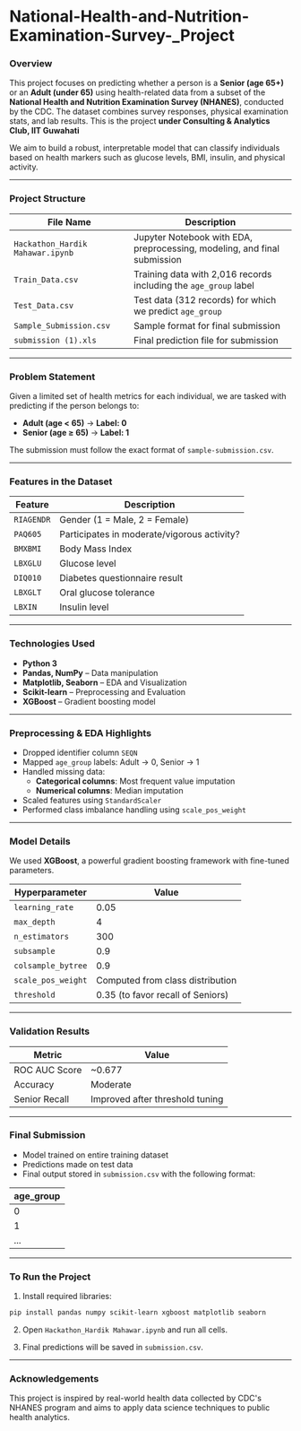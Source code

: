# National-Health-and-Nutrition-Examination-Survey-_Project


### Overview

This project focuses on predicting whether a person is a **Senior (age 65+)** or an **Adult (under 65)** using health-related data from a subset of the **National Health and Nutrition Examination Survey (NHANES)**, conducted by the CDC. The dataset combines survey responses, physical examination stats, and lab results. This is the project **under Consulting & Analytics Club, IIT Guwahati**

We aim to build a robust, interpretable model that can classify individuals based on health markers such as glucose levels, BMI, insulin, and physical activity.

---

### Project Structure

| File Name                        | Description |
|----------------------------------|-------------|
| `Hackathon_Hardik Mahawar.ipynb` | Jupyter Notebook with EDA, preprocessing, modeling, and final submission |
| `Train_Data.csv`                 | Training data with 2,016 records including the `age_group` label |
| `Test_Data.csv`                  | Test data (312 records) for which we predict `age_group` |
| `Sample_Submission.csv`         | Sample format for final submission |
| `submission (1).xls`            | Final prediction file for submission |

---

### Problem Statement

Given a limited set of health metrics for each individual, we are tasked with predicting if the person belongs to:
- **Adult (age < 65)** → **Label: 0**
- **Senior (age ≥ 65)** → **Label: 1**

The submission must follow the exact format of `sample-submission.csv`.

---

### Features in the Dataset

| Feature     | Description |
|-------------|-------------|
| `RIAGENDR`  | Gender (1 = Male, 2 = Female) |
| `PAQ605`    | Participates in moderate/vigorous activity? |
| `BMXBMI`    | Body Mass Index |
| `LBXGLU`    | Glucose level |
| `DIQ010`    | Diabetes questionnaire result |
| `LBXGLT`    | Oral glucose tolerance |
| `LBXIN`     | Insulin level |

---

### Technologies Used

- **Python 3**
- **Pandas, NumPy** – Data manipulation
- **Matplotlib, Seaborn** – EDA and Visualization
- **Scikit-learn** – Preprocessing and Evaluation
- **XGBoost** – Gradient boosting model

---

### Preprocessing & EDA Highlights

- Dropped identifier column `SEQN`
- Mapped `age_group` labels: Adult → 0, Senior → 1
- Handled missing data:
  - **Categorical columns**: Most frequent value imputation
  - **Numerical columns**: Median imputation
- Scaled features using `StandardScaler`
- Performed class imbalance handling using `scale_pos_weight`

---

### Model Details

We used **XGBoost**, a powerful gradient boosting framework with fine-tuned parameters.

| Hyperparameter      | Value       |
|---------------------|-------------|
| `learning_rate`     | 0.05        |
| `max_depth`         | 4           |
| `n_estimators`      | 300         |
| `subsample`         | 0.9         |
| `colsample_bytree`  | 0.9         |
| `scale_pos_weight`  | Computed from class distribution |
| `threshold`         | 0.35 (to favor recall of Seniors) |

---

### Validation Results

| Metric          | Value        |
|------------------|--------------|
| ROC AUC Score    | ~0.677       |
| Accuracy         | Moderate     |
| Senior Recall    | Improved after threshold tuning |

---

### Final Submission

- Model trained on entire training dataset
- Predictions made on test data
- Final output stored in `submission.csv` with the following format:

| age_group |
|-----------|
| 0         |
| 1         |
| ...       |

---

### To Run the Project

1. Install required libraries:
```bash
pip install pandas numpy scikit-learn xgboost matplotlib seaborn
```

2. Open `Hackathon_Hardik Mahawar.ipynb` and run all cells.

3. Final predictions will be saved in `submission.csv`.

---

### Acknowledgements

This project is inspired by real-world health data collected by CDC's NHANES program and aims to apply data science techniques to public health analytics.
